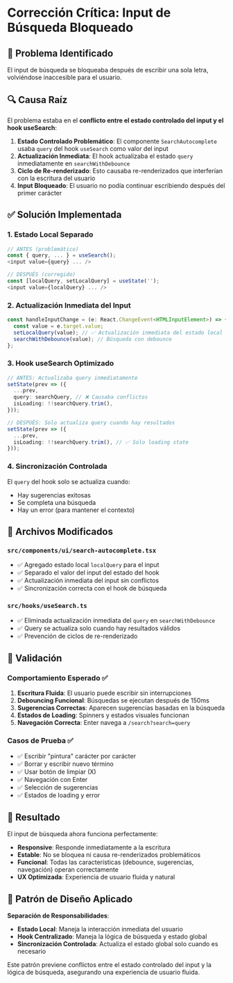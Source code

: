 # Corrección Crítica: Input de Búsqueda Bloqueado

## 🚨 Problema Identificado

El input de búsqueda se bloqueaba después de escribir una sola letra, volviéndose inaccesible para el usuario.

## 🔍 Causa Raíz

El problema estaba en el **conflicto entre el estado controlado del input y el hook useSearch**:

1. **Estado Controlado Problemático**: El componente `SearchAutocomplete` usaba `query` del hook `useSearch` como valor del input
2. **Actualización Inmediata**: El hook actualizaba el estado `query` inmediatamente en `searchWithDebounce`
3. **Ciclo de Re-renderizado**: Esto causaba re-renderizados que interferían con la escritura del usuario
4. **Input Bloqueado**: El usuario no podía continuar escribiendo después del primer carácter

## ✅ Solución Implementada

### 1. **Estado Local Separado**
```typescript
// ANTES (problemático)
const { query, ... } = useSearch();
<input value={query} ... />

// DESPUÉS (corregido)
const [localQuery, setLocalQuery] = useState('');
<input value={localQuery} ... />
```

### 2. **Actualización Inmediata del Input**
```typescript
const handleInputChange = (e: React.ChangeEvent<HTMLInputElement>) => {
  const value = e.target.value;
  setLocalQuery(value); // ✅ Actualización inmediata del estado local
  searchWithDebounce(value); // Búsqueda con debounce
};
```

### 3. **Hook useSearch Optimizado**
```typescript
// ANTES: Actualizaba query inmediatamente
setState(prev => ({
  ...prev,
  query: searchQuery, // ❌ Causaba conflictos
  isLoading: !!searchQuery.trim(),
}));

// DESPUÉS: Solo actualiza query cuando hay resultados
setState(prev => ({
  ...prev,
  isLoading: !!searchQuery.trim(), // ✅ Solo loading state
}));
```

### 4. **Sincronización Controlada**
El `query` del hook solo se actualiza cuando:
- Hay sugerencias exitosas
- Se completa una búsqueda
- Hay un error (para mantener el contexto)

## 📁 Archivos Modificados

### `src/components/ui/search-autocomplete.tsx`
- ✅ Agregado estado local `localQuery` para el input
- ✅ Separado el valor del input del estado del hook
- ✅ Actualización inmediata del input sin conflictos
- ✅ Sincronización correcta con el hook de búsqueda

### `src/hooks/useSearch.ts`
- ✅ Eliminada actualización inmediata del `query` en `searchWithDebounce`
- ✅ Query se actualiza solo cuando hay resultados válidos
- ✅ Prevención de ciclos de re-renderizado

## 🧪 Validación

### Comportamiento Esperado ✅
1. **Escritura Fluida**: El usuario puede escribir sin interrupciones
2. **Debouncing Funcional**: Búsquedas se ejecutan después de 150ms
3. **Sugerencias Correctas**: Aparecen sugerencias basadas en la búsqueda
4. **Estados de Loading**: Spinners y estados visuales funcionan
5. **Navegación Correcta**: Enter navega a `/search?search=query`

### Casos de Prueba ✅
- ✅ Escribir "pintura" carácter por carácter
- ✅ Borrar y escribir nuevo término
- ✅ Usar botón de limpiar (X)
- ✅ Navegación con Enter
- ✅ Selección de sugerencias
- ✅ Estados de loading y error

## 🎯 Resultado

El input de búsqueda ahora funciona perfectamente:
- **Responsive**: Responde inmediatamente a la escritura
- **Estable**: No se bloquea ni causa re-renderizados problemáticos  
- **Funcional**: Todas las características (debounce, sugerencias, navegación) operan correctamente
- **UX Optimizada**: Experiencia de usuario fluida y natural

## 🔧 Patrón de Diseño Aplicado

**Separación de Responsabilidades**:
- **Estado Local**: Maneja la interacción inmediata del usuario
- **Hook Centralizado**: Maneja la lógica de búsqueda y estado global
- **Sincronización Controlada**: Actualiza el estado global solo cuando es necesario

Este patrón previene conflictos entre el estado controlado del input y la lógica de búsqueda, asegurando una experiencia de usuario fluida.

